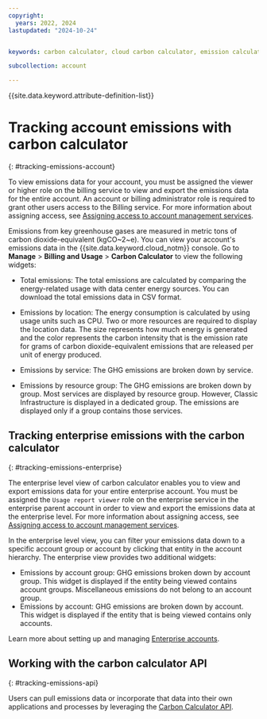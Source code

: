 ```yaml
---
copyright:
  years: 2022, 2024
lastupdated: "2024-10-24"


keywords: carbon calculator, cloud carbon calculator, emission calculator, carbon footprint, sustainability, FAQs

subcollection: account

---
```


{{site.data.keyword.attribute-definition-list}}

# Tracking account emissions with carbon calculator
{: #tracking-emissions-account}

To view emissions data for your account, you must be assigned the viewer or higher role on the billing service to view and export the emissions data for the entire account. An account or billing administrator role is required to grant other users access to the Billing service. For more information about assigning access, see [Assigning access to account management services](/docs/account?topic=account-account-services&interface=api#billing-acct-mgmt-api).

Emissions from key greenhouse gases are measured in metric tons of carbon dioxide-equivalent (kgCO~2~e). You can view your account's emissions data in the {{site.data.keyword.cloud_notm}} console. Go to **Manage** > **Billing and Usage** > **Carbon Calculator** to view the following widgets:

* Total emissions: The total emissions are calculated by comparing the energy-related usage with data center energy sources. You can download the total emissions data in CSV format.

* Emissions by location: The energy consumption is calculated by using usage units such as CPU. Two or more resources are required to display the location data. The size represents how much energy is generated and the color represents the carbon intensity that is the emission rate for grams of carbon dioxide-equivalent emissions that are released per unit of energy produced.

* Emissions by service: The GHG emissions are broken down by service.

* Emissions by resource group: The GHG emissions are broken down by group. Most services are displayed by resource group. However, Classic Infrastructure is displayed in a dedicated group. The emissions are displayed only if a group contains those services.

## Tracking enterprise emissions with the carbon calculator
{: #tracking-emissions-enterprise}

The enterprise level view of carbon calculator enables you to view and export emissions data for your entire enterprise account. You must be assigned the `Usage report viewer` role on the enterprise service in the enterprise parent account in order to view and export the emissions data at the enterprise level. For more information about assigning access, see [Assigning access to account management services](/docs/account?topic=account-account-services&interface=api#billing-acct-mgmt-api).

In the enterprise level view, you can filter your emissions data down to a specific account group or account by clicking that entity in the account hierarchy. The enterprise view provides two additional widgets:

* Emissions by account group: GHG emissions broken down by account group. This widget is displayed if the entity being viewed contains account groups. Miscellaneous emissions do not belong to an account group.
* Emissions by account: GHG emissions are broken down by account. This widget is displayed if the entity that is being viewed contains only accounts.

Learn more about setting up and managing [Enterprise accounts](/docs/enterprise-management?topic=enterprise-management-what-is-enterprise).

## Working with the carbon calculator API
{: #tracking-emissions-api}

Users can pull emissions data or incorporate that data into their own applications and processes by leveraging the [Carbon Calculator API](/apidocs/carbon-calculator).
